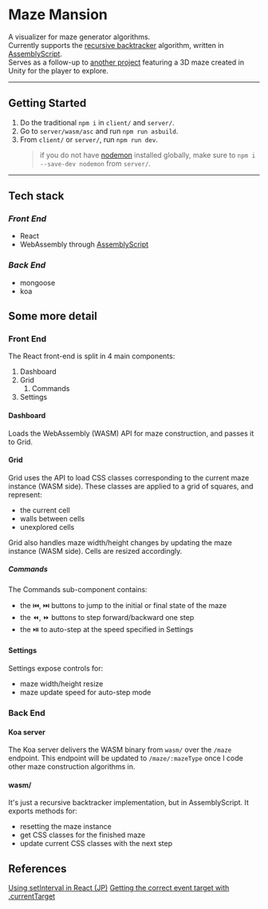 # Maze Mansion

A visualizer for maze generator algorithms. \
Currently supports the [recursive backtracker] algorithm, written in [AssemblyScript].  \
Serves as a follow-up to [another project](https://github.com/eloyrobillard/Legum-s-Halls) featuring a 3D maze created in Unity for the player to explore.

[recursive backtracker]: https://www.wikiwand.com/en/Maze_generation_algorithm#/Randomized_depth-first_search
[AssemblyScript]: https://www.assemblyscript.org/

***

## Getting Started

1. Do the traditional `npm i` in `client/` and `server/`.
2. Go to `server/wasm/asc` and run `npm run asbuild`.
3. From `client/` or `server/`, run `npm run dev`.
   > if you do not have [nodemon] installed globally, make sure to `npm i --save-dev nodemon` from `server/`.

[nodemon]: https://nodemon.io/

***

## Tech stack

### _Front End_

- React
- WebAssembly through [AssemblyScript]

### _Back End_

- mongoose
- koa

## Some more detail

### Front End

The React front-end is split in 4 main components:

1. Dashboard
2. Grid
   1. Commands
3. Settings

#### Dashboard

Loads the WebAssembly (WASM) API for maze construction, and passes it to Grid.

#### Grid

Grid uses the API to load CSS classes corresponding to the current maze instance (WASM side). These classes are applied to a grid of squares, and represent:

- the current cell
- walls between cells
- unexplored cells

Grid also handles maze width/height changes by updating the maze instance (WASM side). Cells are resized accordingly.

##### Commands

The Commands sub-component contains:

- the ⏮️, ⏭️ buttons to jump to the initial or final state of the maze
- the ⏪, ⏩ buttons to step forward/backward one step
- the ⏯️️ to auto-step at the speed specified in Settings

#### Settings

Settings expose controls for:

- maze width/height resize
- maze update speed for auto-step mode

### Back End

#### Koa server

The Koa server delivers the WASM binary from `wasm/` over the `/maze` endpoint. This endpoint will be updated to `/maze/:mazeType` once I code other maze construction algorithms in.

#### wasm/

It's just a recursive backtracker implementation, but in AssemblyScript. It exports methods for:

- resetting the maze instance
- get CSS classes for the finished maze
- update current CSS classes with the next step

## References

[Using setInterval in React (JP)](https://rios-studio.com/tech/react-hook%E3%81%AB%E3%81%8A%E3%81%91%E3%82%8Btimeout%E3%81%A8timeinterval%E3%80%90%E6%AD%A2%E3%81%BE%E3%82%89%E3%81%AA%E3%81%84%E3%83%BB%E9%87%8D%E8%A4%87%E3%81%99%E3%82%8B%E3%80%91)
[Getting the correct event target with .currentTarget](https://stackoverflow.com/questions/42634373/react-event-target-is-not-the-element-i-set-event-listener-on)